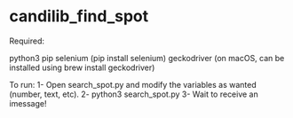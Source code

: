 # candilib_find_spot


Required:

python3
pip
selenium (pip install selenium)
geckodriver (on macOS, can be installed using brew install geckodriver)

To run:
1- Open search_spot.py and modify the variables as wanted (number, text, etc).
2- python3 search_spot.py
3- Wait to receive an imessage!
